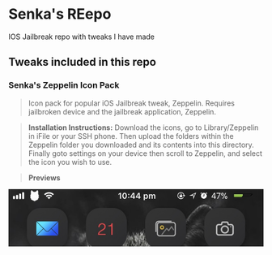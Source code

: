 # Senka's REepo
IOS Jailbreak repo with tweaks I have made

## Tweaks included in this repo

### Senka's Zeppelin Icon Pack
> Icon pack for popular iOS Jailbreak tweak, Zeppelin. Requires jailbroken device and the jailbreak application, Zeppelin.

> **Installation Instructions:**
> Download the icons, go to Library/Zeppelin in iFile or your SSH phone. Then upload the folders within the Zeppelin folder you downloaded and its contents into this directory. Finally goto settings on your device then scroll to Zeppelin, and select the icon you wish to use.

> **Previews**

![Wolf Preview](https://github.com/SenkaWolf/senkawolf.github.io/blob/master/Screenshots/wolf.png?raw=true)

